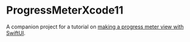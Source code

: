 # ProgressMeterXcode11

A companion project for a tutorial on [making a progress meter view with SwiftUI](https://www.russellgordon.ca/tutorials/building-an-animated-progress-meter-view-with-swiftui/).
